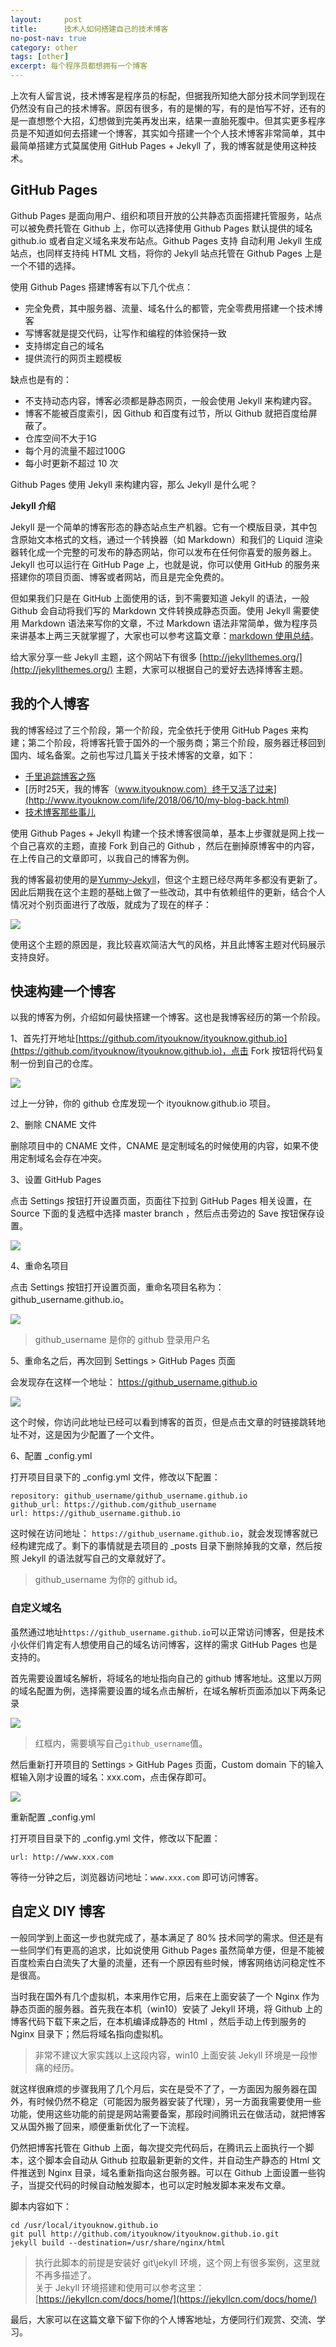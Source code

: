 ```yaml
---
layout:     post
title:      技术人如何搭建自己的技术博客
no-post-nav: true
category: other
tags: [other]
excerpt: 每个程序员都想拥有一个博客
---
```


上次有人留言说，技术博客是程序员的标配，但据我所知绝大部分技术同学到现在仍然没有自己的技术博客。原因有很多，有的是懒的写，有的是怕写不好，还有的是一直想憋个大招，幻想做到完美再发出来，结果一直胎死腹中。但其实更多程序员是不知道如何去搭建一个博客，其实如今搭建一个个人技术博客非常简单，其中最简单搭建方式莫属使用 GitHub Pages + Jekyll 了，我的博客就是使用这种技术。

## GitHub Pages

Github Pages 是面向用户、组织和项目开放的公共静态页面搭建托管服务，站点可以被免费托管在 Github 上，你可以选择使用 Github Pages 默认提供的域名 github.io 或者自定义域名来发布站点。Github Pages 支持 自动利用 Jekyll 生成站点，也同样支持纯 HTML 文档，将你的 Jekyll 站点托管在 Github Pages 上是一个不错的选择。

使用 Github Pages 搭建博客有以下几个优点：

- 完全免费，其中服务器、流量、域名什么的都管，完全零费用搭建一个技术博客
- 写博客就是提交代码，让写作和编程的体验保持一致
- 支持绑定自己的域名
- 提供流行的网页主题模板

缺点也是有的：

- 不支持动态内容，博客必须都是静态网页，一般会使用 Jekyll 来构建内容。
- 博客不能被百度索引，因 Github 和百度有过节，所以 Github 就把百度给屏蔽了。
- 仓库空间不大于1G
- 每个月的流量不超过100G
- 每小时更新不超过 10 次


Github Pages 使用 Jekyll 来构建内容，那么 Jekyll 是什么呢？

**Jekyll 介绍**

Jekyll 是一个简单的博客形态的静态站点生产机器。它有一个模版目录，其中包含原始文本格式的文档，通过一个转换器（如 Markdown）和我们的 Liquid 渲染器转化成一个完整的可发布的静态网站，你可以发布在任何你喜爱的服务器上。Jekyll 也可以运行在 GitHub Page 上，也就是说，你可以使用 GitHub 的服务来搭建你的项目页面、博客或者网站，而且是完全免费的。

但如果我们只是在 GitHub 上面使用的话，到不需要知道 Jekyll 的语法，一般 Github 会自动将我们写的 Markdown  文件转换成静态页面。使用 Jekyll 需要使用 Markdown 语法来写你的文章，不过 Markdown 语法非常简单，做为程序员来讲基本上两三天就掌握了，大家也可以参考这篇文章：[markdown 使用总结](http://www.ityouknow.com/other/2015/10/18/markdown-summary.html)。

给大家分享一些 Jekyll 主题，这个网站下有很多 [http://jekyllthemes.org/](http://jekyllthemes.org/) 主题，大家可以根据自己的爱好去选择博客主题。

## 我的个人博客

我的博客经过了三个阶段，第一个阶段，完全依托于使用 GitHub Pages 来构建；第二个阶段，将博客托管于国外的一个服务商；第三个阶段，服务器迁移回到国内、域名备案。之前也写过几篇关于技术博客的文章，如下：

- [千里追踪博客之殇](http://www.ityouknow.com/other/2017/09/10/blog-stop-a-month.html)
- [历时25天，我的博客（www.ityouknow.com）终于又活了过来](http://www.ityouknow.com/life/2018/06/10/my-blog-back.html)
- [技术博客那些事儿](http://www.ityouknow.com/other/2017/07/16/operating-technology-blog.html)

使用 Github Pages + Jekyll 构建一个技术博客很简单，基本上步骤就是网上找一个自己喜欢的主题，直接 Fork 到自己的 Github ，然后在删掉原博客中的内容，在上传自己的文章即可，以我自己的博客为例。

我的博客最初使用的是[Yummy-Jekyll](https://github.com/DONGChuan/Yummy-Jekyll)，但这个主题已经尽两年多都没有更新了。因此后期我在这个主题的基础上做了一些改动，其中有依赖组件的更新，结合个人情况对个别页面进行了改版，就成为了现在的样子：

![](http://www.itmind.net/assets/images/2018/it/blog1.png)

使用这个主题的原因是，我比较喜欢简洁大气的风格，并且此博客主题对代码展示支持良好。

## 快速构建一个博客

以我的博客为例，介绍如何最快搭建一个博客。这也是我博客经历的第一个阶段。

1、首先打开地址[https://github.com/ityouknow/ityouknow.github.io](https://github.com/ityouknow/ityouknow.github.io)，点击 Fork 按钮将代码复制一份到自己的仓库。

![](http://www.itmind.net/assets/images/2018/it/blog8.png)

过上一分钟，你的 github 仓库发现一个 ityouknow.github.io 项目。

2、删除 CNAME 文件

删除项目中的 CNAME 文件，CNAME 是定制域名的时候使用的内容，如果不使用定制域名会存在冲突。

3、设置 GitHub Pages

点击 Settings 按钮打开设置页面，页面往下拉到 GitHub Pages 相关设置，在 Source 下面的复选框中选择 master branch ，然后点击旁边的 Save 按钮保存设置。

![](http://www.itmind.net/assets/images/2018/it/blog9.png)

4、重命名项目

点击 Settings 按钮打开设置页面，重命名项目名称为：github_username.github.io。

![](http://www.itmind.net/assets/images/2018/it/blog11.png)

> github_username 是你的 github 登录用户名

5、重命名之后，再次回到 Settings > GitHub Pages 页面

会发现存在这样一个地址： https://github_username.github.io

![](http://www.itmind.net/assets/images/2018/it/blog10.png)

这个时候，你访问此地址已经可以看到博客的首页，但是点击文章的时链接跳转地址不对，这是因为少配置了一个文件。

6、配置 _config.yml 

打开项目目录下的 _config.yml 文件，修改以下配置：

```
repository: github_username/github_username.github.io
github_url: https://github.com/github_username
url: https://github_username.github.io
```

这时候在访问地址： `https://github_username.github.io`，就会发现博客就已经构建完成了。剩下的事情就是去项目的 _posts 目录下删除掉我的文章，然后按照 Jekyll 的语法就写自己的文章就好了。

> github_username 为你的 github id。

### 自定义域名

虽然通过地址`https://github_username.github.io`可以正常访问博客，但是技术小伙伴们肯定有人想使用自己的域名访问博客，这样的需求 GitHub Pages 也是支持的。

首先需要设置域名解析，将域名的地址指向自己的 github 博客地址。这里以万网的域名配置为例，选择需要设置的域名点击解析，在域名解析页面添加以下两条记录

![](http://www.itmind.net/assets/images/2018/it/blogcdn.png)

> 红框内，需要填写自己`github_username`值。

然后重新打开项目的 Settings > GitHub Pages 页面，Custom domain 下的输入框输入刚才设置的域名：xxx.com，点击保存即可。

![](http://www.itmind.net/assets/images/2018/it/jiexi.png)

重新配置 _config.yml 

打开项目目录下的 _config.yml 文件，修改以下配置：

```
url: http://www.xxx.com
```

等待一分钟之后，浏览器访问地址：`www.xxx.com` 即可访问博客。

## 自定义 DIY 博客

一般同学到上面这一步也就完成了，基本满足了 80% 技术同学的需求。但还是有一些同学们有更高的追求，比如说使用 Github Pages 虽然简单方便，但是不能被百度检索白白流失了大量的流量，还有一个原因有些时候，博客网络访问稳定性不是很高。

当时我在国外有几个虚拟机，本来用作它用，后来在上面安装了一个 Nginx 作为静态页面的服务器。首先我在本机（win10）安装了 Jekyll 环境，将 Github 上的博客代码下载下来之后，在本机编译成静态的 Html ，然后手动上传到服务的 Nginx 目录下；然后将域名指向虚拟机。

> 非常不建议大家实践以上这段内容，win10 上面安装 Jekyll 环境是一段惨痛的经历。

就这样很麻烦的步骤我用了几个月后，实在是受不了了，一方面因为服务器在国外，有时候仍然不稳定（可能因为服务器安装了代理），另一方面我需要使用一些功能，使用这些功能的前提是网站需要备案，那段时间腾讯云在做活动，就把博客又从国外搬了回来，顺便重新优化了一下流程。

仍然把博客托管在 Github 上面，每次提交完代码后，在腾讯云上面执行一个脚本，这个脚本会自动从 Github 拉取最新更新的文件，并自动生产静态的 Html 文件推送到 Nginx 目录，域名重新指向这台服务器。可以在 Github 上面设置一些钩子，当提交代码的时候自动触发脚本，也可以定时触发脚本来发布文章。

脚本内容如下：

```
cd /usr/local/ityouknow.github.io
git pull http://github.com/ityouknow/ityouknow.github.io.git
jekyll build --destination=/usr/share/nginx/html
```

> 执行此脚本的前提是安装好 git\jekyll 环境，这个网上有很多案例，这里就不再多描述了。  
> 关于 Jekyll 环境搭建和使用可以参考这里：[https://jekyllcn.com/docs/home/](https://jekyllcn.com/docs/home/)



最后，大家可以在这篇文章下留下你的个人博客地址，方便同行们观赏、交流、学习。

